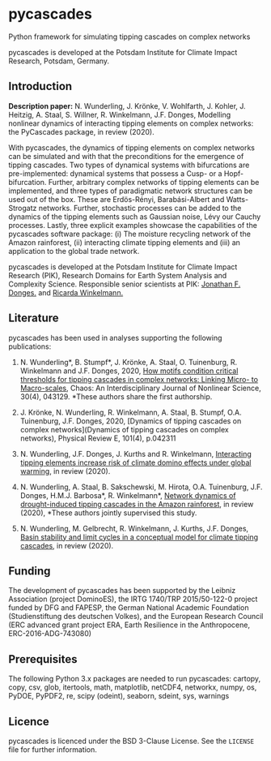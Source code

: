 # pycascades
Python framework for simulating tipping cascades on complex networks

pycascades is developed at the Potsdam Institute for Climate Impact Research, Potsdam, Germany.

## Introduction

**Description paper:** N. Wunderling, J. Krönke, V. Wohlfarth, J. Kohler, J. Heitzig, A. Staal, S. Willner, R. Winkelmann, J.F. Donges, Modelling nonlinear dynamics of interacting tipping elements on complex networks: the PyCascades package, in review (2020).

With pycascades, the dynamics of tipping elements on complex networks can be simulated and with that the preconditions for the emergence of tipping cascades. Two types of dynamical systems with bifurcations are pre-implemented: dynamical systems that possess a Cusp- or a Hopf-bifurcation. Further, arbitrary complex networks of tipping elements can be implemented, and three types of paradigmatic network structures can be used out of the box. These are Erdös-Rényi, Barabási-Albert and Watts-Strogatz networks. Further, stochastic processes can be added to the dynamics of the tipping elements such as Gaussian noise, Lévy our Cauchy processes. Lastly, three explicit examples showcase the capabilities of the pycascades software package: (i) The moisture recycling network of the Amazon rainforest, (ii) interacting climate tipping elements and (iii) an application to the global trade network.

pycascades is developed at the Potsdam Institute for Climate Impact Research (PIK), Research Domains for Earth System Analysis and Complexity Science. Responsible senior scientists at PIK: [Jonathan F. Donges.](https://www.pik-potsdam.de/members/donges) and [Ricarda Winkelmann.](https://www.pik-potsdam.de/members/winkelmann) 

## Literature

pycascades has been used in analyses supporting the following publications:

1) N. Wunderling*, B. Stumpf*, J. Krönke, A. Staal, O. Tuinenburg, R. Winkelmann and J.F. Donges, 2020, [How motifs condition critical thresholds for tipping cascades in complex networks: Linking Micro- to Macro-scales](https://aip.scitation.org/doi/10.1063/1.5142827), Chaos: An Interdisciplinary Journal of Nonlinear Science, 30(4), 043129. *These authors share the first authorship.

2) J. Krönke, N. Wunderling, R. Winkelmann, A. Staal, B. Stumpf, O.A. Tuinenburg, J.F. Donges, 2020, [Dynamics of tipping cascades on complex networks](Dynamics of tipping cascades on complex networks), Physical Review E, 101(4), p.042311

3) N. Wunderling, J.F. Donges, J. Kurths and R. Winkelmann, [Interacting tipping elements increase risk of climate domino effects under global warming](https://esd.copernicus.org/preprints/esd-2020-18/), in review (2020).

4) N. Wunderling, A. Staal, B. Sakschewski, M. Hirota, O.A. Tuinenburg, J.F. Donges, H.M.J. Barbosa*, R. Winkelmann*, [Network dynamics of drought-induced tipping cascades in the Amazon rainforest](https://assets.researchsquare.com/files/rs-71039/v1/Manuscript.pdf), in review (2020), *These authors jointly supervised this study.

5) N. Wunderling, M. Gelbrecht, R. Winkelmann, J. Kurths, J.F. Donges, [Basin stability and limit cycles in a conceptual model for climate tipping cascades](https://arxiv.org/abs/2009.09902), in review (2020).

## Funding

The development of pycascades has been supported by the Leibniz Association (project DominoES), the IRTG 1740/TRP 2015/50-122-0 project funded by DFG and FAPESP, the German National Academic Foundation (Studienstiftung des deutschen Volkes), and the European Research Council (ERC advanced grant project ERA, Earth Resilience in the Anthropocene, ERC-2016-ADG-743080)

## Prerequisites

The following Python 3.x packages are needed to run pycascades:
cartopy, copy, csv, glob, itertools, math, matplotlib, netCDF4, networkx, numpy, os, PyDOE, PyPDF2, re, scipy (odeint), seaborn, sdeint, sys, warnings


## Licence

pycascades is licenced under the BSD 3-Clause License.
See the `LICENSE` file for further information. 
